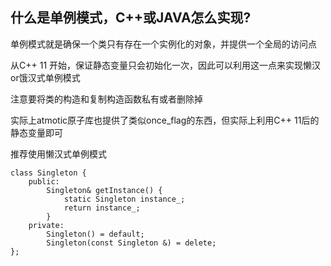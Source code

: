 ## 什么是单例模式，C++或JAVA怎么实现?

单例模式就是确保一个类只有存在一个实例化的对象，并提供一个全局的访问点


从C++ 11 开始，保证静态变量只会初始化一次，因此可以利用这一点来实现懒汉or饿汉式单例模式

注意要将类的构造和复制构造函数私有或者删除掉

实际上atmotic原子库也提供了类似once_flag的东西，但实际上利用C++ 11后的静态变量即可

推荐使用懒汉式单例模式

```
class Singleton {
    public:
        Singleton& getInstance() {
            static Singleton instance_;
            return instance_;
        }
    private:
        Singleton() = default;
        Singleton(const Singleton &) = delete;
};
```
